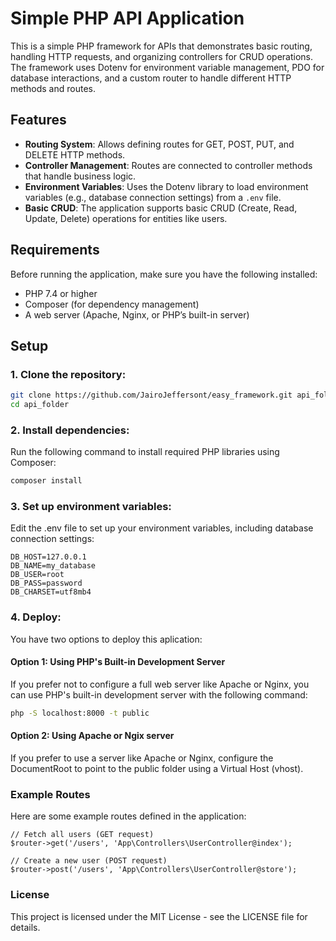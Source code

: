 # Simple PHP API Application

This is a simple PHP framework for APIs that demonstrates basic routing, handling HTTP requests, and organizing controllers for CRUD operations. The framework uses Dotenv for environment variable management, PDO for database interactions, and a custom router to handle different HTTP methods and routes.

## Features

- **Routing System**: Allows defining routes for GET, POST, PUT, and DELETE HTTP methods.
- **Controller Management**: Routes are connected to controller methods that handle business logic.
- **Environment Variables**: Uses the Dotenv library to load environment variables (e.g., database connection settings) from a `.env` file.
- **Basic CRUD**: The application supports basic CRUD (Create, Read, Update, Delete) operations for entities like users.

## Requirements

Before running the application, make sure you have the following installed:

- PHP 7.4 or higher
- Composer (for dependency management)
- A web server (Apache, Nginx, or PHP’s built-in server)

## Setup

### 1. Clone the repository:

```bash
git clone https://github.com/JairoJeffersont/easy_framework.git api_folder
cd api_folder
```

### 2. Install dependencies:

Run the following command to install required PHP libraries using Composer:

```bash
composer install
```

### 3. Set up environment variables:

Edit the .env file to set up your environment variables, including database connection settings:

```
DB_HOST=127.0.0.1
DB_NAME=my_database
DB_USER=root
DB_PASS=password
DB_CHARSET=utf8mb4
```

### 4. Deploy:

You have two options to deploy this aplication:

#### Option 1: Using PHP's Built-in Development Server

If you prefer not to configure a full web server like Apache or Nginx, you can use PHP's built-in development server with the following command:

```bash
php -S localhost:8000 -t public
```

#### Option 2: Using Apache or Ngix server

If you prefer to use a server like Apache or Nginx, configure the DocumentRoot to point to the public folder using a Virtual Host (vhost).

### Example Routes

Here are some example routes defined in the application:

```
// Fetch all users (GET request)
$router->get('/users', 'App\Controllers\UserController@index');

// Create a new user (POST request)
$router->post('/users', 'App\Controllers\UserController@store');
```

### License

This project is licensed under the MIT License - see the LICENSE file for details.
